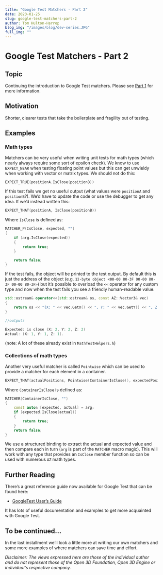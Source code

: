 ```yaml
---
title: "Google Test Matchers - Part 2"
date: 2023-01-25
slug: google-test-matchers-part-2
author: Tom Hulton-Harrop
blog_img: "/images/blog/dev-series.JPG"
full_img: ""
---
```

# Google Test Matchers - Part 2

## Topic

Continuing the introduction to Google Test matchers. Please see [Part 1](/blog/posts/google-test-matchers-part-1/) for more information.

## Motivation

Shorter, clearer tests that take the boilerplate and fragility out of testing.

## Examples

### Math types

Matchers can be very useful when writing unit tests for math types (which nearly always require some sort of epsilon check). We know to use `EXPECT_NEAR` when testing floating point values but this can get unwieldy when working with vector or matrix types. We should not do this:

```c++
EXPECT_TRUE(positionA.IsClose(positionB))
```

If this test fails we get no useful output (what values were `positionA` and `positionB`?). We’d have to update the code or use the debugger to get any idea. If we’d instead written this:

```c++
EXPECT_THAT(positionA, IsClose(positionB))
```

Where `IsClose` is defined as:

```c++
MATCHER_P(IsClose, expected, "")
{
    if (arg.IsClose(expected))
    {
        return true;
    }

    return false;
}
```

If the test fails, the object will be printed to the test output. By default this is just the address of the object (e.g. `12-byte object <00-00 80-3F 00-00 80-3F 00-00 80-3F>`) but it’s possible to overload the `<<` operator for any custom type and now when the test fails you see a friendly human-readable value.

```c++
std::ostream& operator<<(std::ostream& os, const AZ::Vector3& vec)
{
    return os << "(X: " << vec.GetX() << ", Y: " << vec.GetY() << ", Z: " << vec.GetZ() << ")";
}

//outputs

Expected: is close (X: 2, Y: 2, Z: 2)
Actual: (X: 1, Y: 1, Z: 1).
```

(note: A lot of these already exist in `MathTestHelpers.h`)

### Collections of math types

Another very useful matcher is called `Pointwise` which can be used to provide a matcher for each element in a container.

```c++
EXPECT_THAT(actualPositions, Pointwise(ContainerIsClose(), expectedPositions));
```

Where `ContainerIsClose` is defined as:

```c++
MATCHER(ContainerIsClose, "")
{
    const auto& [expected, actual] = arg;
    if (expected.IsClose(actual))
    {
        return true;
    }
    return false;
}
```

We use a structured binding to extract the actual and expected value and then compare each in turn (`arg` is part of the `MATCHER` macro magic). This will work with any type that provides an `IsClose` member function so can be used with numerous `AZ` math types.

## Further Reading

There’s a great reference guide now available for Google Test that can be found here:

- [GoogleTest User’s Guide](https://google.github.io/googletest/)

It has lots of useful documentation and examples to get more acquainted with Google Test.

## To be continued...

In the last installment we’ll look a little more at writing our own matchers and some more examples of where matchers can save time and effort.

_Disclaimer: The views expressed here are those of the individual author and do not represent those of the Open 3D Foundation, Open 3D Engine or individual's respective company._
